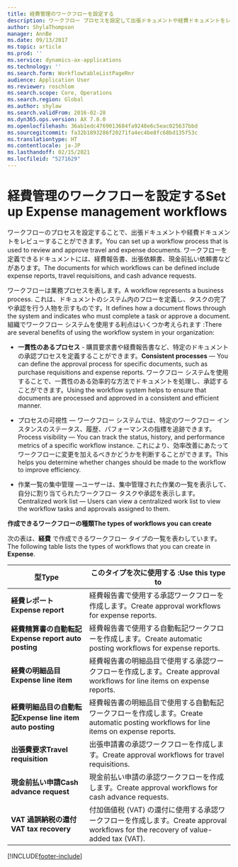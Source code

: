 ```yaml
---
title: 経費管理のワークフローを設定する
description: ワークフロー プロセスを設定して出張ドキュメントや経費ドキュメントをレビューすることができます。
author: ShylaThompson
manager: AnnBe
ms.date: 09/13/2017
ms.topic: article
ms.prod: ''
ms.service: dynamics-ax-applications
ms.technology: ''
ms.search.form: WorkflowtableListPageRnr
audience: Application User
ms.reviewer: roschlom
ms.search.scope: Core, Operations
ms.search.region: Global
ms.author: shylaw
ms.search.validFrom: 2016-02-28
ms.dyn365.ops.version: AX 7.0.0
ms.openlocfilehash: 36ab1edc4769013684fa9248e6c5eac025637bbd
ms.sourcegitcommit: fa32b1893286f20271fa4ec4be8fc68bd135f53c
ms.translationtype: HT
ms.contentlocale: ja-JP
ms.lasthandoff: 02/15/2021
ms.locfileid: "5271629"
---
```

# <a name="set-up-expense-management-workflows"></a><span data-ttu-id="9d664-103">経費管理のワークフローを設定する</span><span class="sxs-lookup"><span data-stu-id="9d664-103">Set up Expense management workflows</span></span>

<span data-ttu-id="9d664-104">ワークフローのプロセスを設定することで、出張ドキュメントや経費ドキュメントをレビューすることができます。</span><span class="sxs-lookup"><span data-stu-id="9d664-104">You can set up a workflow process that is used to review and approve travel and expense documents.</span></span> <span data-ttu-id="9d664-105">ワークフローを定義できるドキュメントには、経費報告書、出張依頼書、現金前払い依頼書などがあります。</span><span class="sxs-lookup"><span data-stu-id="9d664-105">The documents for which workflows can be defined include expense reports, travel requisitions, and cash advance requests.</span></span>

<span data-ttu-id="9d664-106">ワークフローは業務プロセスを表します。</span><span class="sxs-lookup"><span data-stu-id="9d664-106">A workflow represents a business process.</span></span> <span data-ttu-id="9d664-107">これは、ドキュメントのシステム内のフローを定義し、タスクの完了や承認を行う人物を示すものです。</span><span class="sxs-lookup"><span data-stu-id="9d664-107">It defines how a document flows through the system and indicates who must complete a task or approve a document.</span></span> <span data-ttu-id="9d664-108">組織でワークフロー システムを使用する利点はいくつか考えられます :</span><span class="sxs-lookup"><span data-stu-id="9d664-108">There are several benefits of using the workflow system in your organization:</span></span>

-   <span data-ttu-id="9d664-109">**一貫性のあるプロセス** - 購買要求書や経費報告書など、特定のドキュメントの承認プロセスを定義することができます。</span><span class="sxs-lookup"><span data-stu-id="9d664-109">**Consistent processes** — You can define the approval process for specific documents, such as purchase requisitions and expense reports.</span></span> <span data-ttu-id="9d664-110">ワークフロー システムを使用することで、一貫性のある効率的な方法でドキュメントを処理し、承認することができます。</span><span class="sxs-lookup"><span data-stu-id="9d664-110">Using the workflow system helps to ensure that documents are processed and approved in a consistent and efficient manner.</span></span>

-   <span data-ttu-id="9d664-111">プロセスの可視性 — ワークフロー システムでは、特定のワークフロー インスタンスのステータス、履歴、パフォーマンスの指標を追跡できます。</span><span class="sxs-lookup"><span data-stu-id="9d664-111">Process visibility — You can track the status, history, and performance metrics of a specific workflow instance.</span></span> <span data-ttu-id="9d664-112">これにより、効率改善にあたってワークフローに変更を加えるべきかどうかを判断することができます。</span><span class="sxs-lookup"><span data-stu-id="9d664-112">This helps you determine whether changes should be made to the workflow to improve efficiency.</span></span>

-   <span data-ttu-id="9d664-113">作業一覧の集中管理 —ユーザーは、集中管理された作業の一覧を表示して、自分に割り当てられたワークフロー タスクや承認を表示します。</span><span class="sxs-lookup"><span data-stu-id="9d664-113">Centralized work list — Users can view a centralized work list to view the workflow tasks and approvals assigned to them.</span></span> 

<span data-ttu-id="9d664-114">**作成できるワークフローの種類**</span><span class="sxs-lookup"><span data-stu-id="9d664-114">**The types of workflows you can create**</span></span>

<span data-ttu-id="9d664-115">次の表は、**経費** で作成できるワークフロー タイプの一覧を表わしています。</span><span class="sxs-lookup"><span data-stu-id="9d664-115">The following table lists the types of workflows that you can create in **Expense**.</span></span>


|              <span data-ttu-id="9d664-116"><strong>型</strong></span><span class="sxs-lookup"><span data-stu-id="9d664-116"><strong>Type</strong></span></span>              |                   <span data-ttu-id="9d664-117"><strong>このタイプを次に使用する :</strong></span><span class="sxs-lookup"><span data-stu-id="9d664-117"><strong>Use this type to</strong></span></span>                   |
|-------------------------------------------------|-----------------------------------------------------------------------|
|         <span data-ttu-id="9d664-118"><strong>経費レポート</strong></span><span class="sxs-lookup"><span data-stu-id="9d664-118"><strong>Expense report</strong></span></span>         |            <span data-ttu-id="9d664-119">経費報告書で使用する承認ワークフローを作成します。</span><span class="sxs-lookup"><span data-stu-id="9d664-119">Create approval workflows for expense reports.</span></span>             |
|  <span data-ttu-id="9d664-120"><strong>経費精算書の自動転記</strong></span><span class="sxs-lookup"><span data-stu-id="9d664-120"><strong>Expense report auto posting</strong></span></span>   |        <span data-ttu-id="9d664-121">経費報告書で使用する自動転記ワークフローを作成します。</span><span class="sxs-lookup"><span data-stu-id="9d664-121">Create automatic posting workflows for expense reports.</span></span>        |
|       <span data-ttu-id="9d664-122"><strong>経費の明細品目</strong></span><span class="sxs-lookup"><span data-stu-id="9d664-122"><strong>Expense line item</strong></span></span>        |     <span data-ttu-id="9d664-123">経費報告書の明細品目で使用する承認ワークフローを作成します。</span><span class="sxs-lookup"><span data-stu-id="9d664-123">Create approval workflows for line items on expense reports.</span></span>      |
| <span data-ttu-id="9d664-124"><strong>経費明細品目の自動転記</strong></span><span class="sxs-lookup"><span data-stu-id="9d664-124"><strong>Expense line item auto posting</strong></span></span> | <span data-ttu-id="9d664-125">経費報告書の明細品目で使用する自動転記ワークフローを作成します。</span><span class="sxs-lookup"><span data-stu-id="9d664-125">Create automatic posting workflows for line items on expense reports.</span></span> |
|       <span data-ttu-id="9d664-126"><strong>出張費要求</strong></span><span class="sxs-lookup"><span data-stu-id="9d664-126"><strong>Travel requisition</strong></span></span>       |          <span data-ttu-id="9d664-127">出張申請書の承認ワークフローを作成します。</span><span class="sxs-lookup"><span data-stu-id="9d664-127">Create approval workflows for travel requisitions.</span></span>           |
|      <span data-ttu-id="9d664-128"><strong>現金前払い申請</strong></span><span class="sxs-lookup"><span data-stu-id="9d664-128"><strong>Cash advance request</strong></span></span>      |         <span data-ttu-id="9d664-129">現金前払い申請の承認ワークフローを作成します。</span><span class="sxs-lookup"><span data-stu-id="9d664-129">Create approval workflows for cash advance requests.</span></span>          |
|        <span data-ttu-id="9d664-130"><strong>VAT 過誤納税の還付</strong></span><span class="sxs-lookup"><span data-stu-id="9d664-130"><strong>VAT tax recovery</strong></span></span>        | <span data-ttu-id="9d664-131">付加価値税 (VAT) の還付に使用する承認ワークフローを作成します。</span><span class="sxs-lookup"><span data-stu-id="9d664-131">Create approval workflows for the recovery of value-added tax (VAT).</span></span>  |



[!INCLUDE[footer-include](../includes/footer-banner.md)]